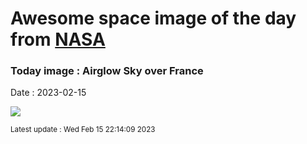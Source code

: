 
# Awesome space image of the day from [NASA](https://api.nasa.gov/)

### Today image : Airglow Sky over France
Date : 2023-02-15

![](https://apod.nasa.gov/apod/image/2302/AirglowFrance_Looten_1080.jpg)

<small>Latest update : Wed Feb 15 22:14:09 2023</small>
        